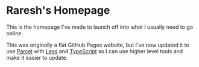 # Raresh's Homepage

This is the homepage I've made to launch off into what I usually need to go online.

This was originally a flat GitHub Pages website, but I've now updated it to use [Parcel] with [Less] and [TypeScript] so I can use higher level tools and make it easier to update.

[parcel]: https://parceljs.org/
[less]: http://lesscss.org/
[typescript]: https://www.typescriptlang.org/
